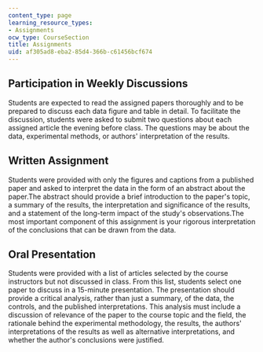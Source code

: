 ```yaml
---
content_type: page
learning_resource_types:
- Assignments
ocw_type: CourseSection
title: Assignments
uid: af305ad8-eba2-85d4-366b-c61456bcf674
---
```


Participation in Weekly Discussions
-----------------------------------

Students are expected to read the assigned papers thoroughly and to be prepared to discuss each data figure and table in detail. To facilitate the discussion, students were asked to submit two questions about each assigned article the evening before class. The questions may be about the data, experimental methods, or authors' interpretation of the results.

Written Assignment
------------------

Students were provided with only the figures and captions from a published paper and asked to interpret the data in the form of an abstract about the paper.The abstract should provide a brief introduction to the paper's topic, a summary of the results, the interpretation and significance of the results, and a statement of the long-term impact of the study's observations.The most important component of this assignment is your rigorous interpretation of the conclusions that can be drawn from the data.

Oral Presentation
-----------------

Students were provided with a list of articles selected by the course instructors but not discussed in class. From this list, students select one paper to discuss in a 15-minute presentation. The presentation should provide a critical analysis, rather than just a summary, of the data, the controls, and the published interpretations. This analysis must include a discussion of relevance of the paper to the course topic and the field, the rationale behind the experimental methodology, the results, the authors' interpretations of the results as well as alternative interpretations, and whether the author's conclusions were justified.
